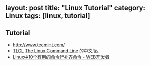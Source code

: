 layout: post
title: "Linux Tutorial"
category: Linux
tags: [linux, tutorial]
---

## Tutorial

- <http://www.tecmint.com/>
- [TLCL](http://billie66.github.io/TLCL/book/zh/) [The Linux Command Line](http://linuxcommand.org/) 的中文版。
- [Linux中10个有用的命令行补齐命令 - WEB开发者](http://www.admin10000.com/document/4172.html)